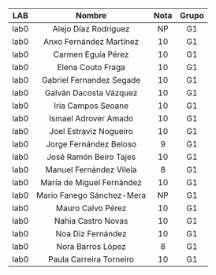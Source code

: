 |  LAB  |          Nombre           | Nota | Grupo |
|:-----:|:-------------------------:|:----:|:-----:|
| lab0  |   Alejo Díaz Rodríguez    |  NP  | G1      |
| lab0  |  Anxo Fernández Martínez  |  10  | G1      |
| lab0  |    Carmen Eguía Pérez     |  10  | G1      |
| lab0  |     Elena Couto Fraga     |  10  | G1      |
| lab0  | Gabriel Fernandez Segade  |  10  | G1      |
| lab0  |  Galván Dacosta Vázquez   |  10  | G1      |
| lab0  |    Iria Campos Seoane     |  10  | G1      |
| lab0  |   Ismael Adrover Amado    |  10  | G1      |
| lab0  |  Joel Estraviz Nogueiro   |  10  | G1      |
| lab0  |  Jorge Fernández Beloso   |  9   | G1      |
| lab0  |  José Ramón Beiro Tajes   |  10  | G1      |
| lab0  |  Manuel Fernández Vilela  |  8   | G1      |
| lab0  | María de Miguel Fernández |  10  | G1      |
| lab0  | Mario Fanego Sánchez-Mera |  NP  | G1      |
| lab0  |     Mauro Calvo Pérez     |  10  | G1      |
| lab0  |    Nahia Castro Novas     |  10  | G1      |
| lab0  |     Noa Diz Fernández     |  10  | G1      |
| lab0  |     Nora Barros López     |  8   | G1      |
| lab0  |  Paula Carreira Torneiro  |  10  | G1      |